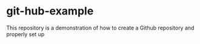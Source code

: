 # git-hub-example
This repository is a demonstration of how to create a Github repository and properly set up
